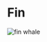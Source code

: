 # Fin

![fin whale](http://4.bp.blogspot.com/-TR_8-tESvdk/TWWzKS2F-kI/AAAAAAAABCA/rzYWo7lCq0Q/s1600/FinWhale-Lori.jpg)
